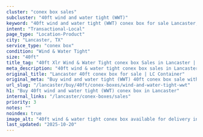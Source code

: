 ```yaml
---
cluster: "conex box sales"
subcluster: "40ft wind and water tight (WWT)"
keyword: "40ft wind and water tight (WWT) conex box for sale Lancaster, TX"
intent: "Transactional-Local"
page_type: "Location-Product"
city: "Lancaster, TX"
service_type: "conex box"
condition: "Wind & Water Tight"
size: "40ft"
title_tag: "40ft Xlr Wind & Water Tight conex box Sales in Lancaster | LC Container"
meta_description: "40ft wind & water tight conex box sales in Lancaster. Fast delivery, competitive pricing. Serving conex boxes area. Quote ID: 4GP. Call (214) 524-4168 for your free quote today."
original_title: "Lancaster 40ft conex box for sale | LC Container"
original_meta: "Buy wind and water tight (WWT) 40ft conex box sale with local delivery in Lancaster, TX. LC Container — local Since 2003. Request a fast quote today."
url_slug: "/lancaster/buy/40ft/conex-boxes/wind-and-water-tight-wwt"
h1: "Buy 40ft wind and water tight (WWT) conex box in Lancaster"
internal_links: "/lancaster/conex-boxes/sales"
priority: 3
notes: ""
noindex: true
image_alt: "40ft wind & water tight conex box available for delivery in Lancaster"
last_updated: "2025-10-20"
---
```


<!-- TODO: Add unique city/inventory copy, images, and internal links here. -->
